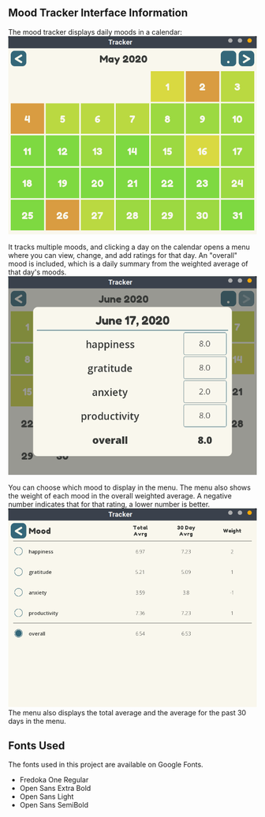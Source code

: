 ## Mood Tracker Interface Information 

The mood tracker displays daily moods in a calendar:
![Calendar Image](screenshots/calendar-view.png)

It tracks multiple moods, and clicking a day on the calendar opens a menu where you can view, change, and add ratings for that day. An "overall" mood is included, which is a daily summary from the weighted average of that day's moods.
![Day Image](screenshots/day-view.png)

You can choose which mood to display in the menu. The menu also shows the weight of each mood in the overall weighted average. A negative number indicates that for that rating, a lower number is better.
![Menu Image](screenshots/menu-view.png)
The menu also displays the total average and the average for the past 30 days in the menu.

## Fonts Used

The fonts used in this project are available on Google Fonts.
* Fredoka One Regular
* Open Sans Extra Bold
* Open Sans Light
* Open Sans SemiBold
